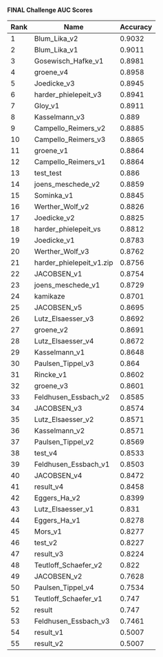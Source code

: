 **FINAL Challenge AUC Scores**


|Rank|Name|Accuracy|
|----|-----|---|
|1|Blum_Lika_v2|0.9032| 
|2|Blum_Lika_v1|0.9011| 
|3|Gosewisch_Hafke_v1|0.8981| 
|4|groene_v4|0.8958| 
|5|Joedicke_v3|0.8945| 
|6|harder_phielepeit_v3|0.8941| 
|7|Gloy_v1|0.8911| 
|8|Kasselmann_v3|0.889| 
|9|Campello_Reimers_v2|0.8885| 
|10|Campello_Reimers_v3|0.8865| 
|11|groene_v1|0.8864| 
|12|Campello_Reimers_v1|0.8864| 
|13|test_test|0.886| 
|14|joens_meschede_v2|0.8859| 
|15|Sominka_v1|0.8845| 
|16|Werther_Wolf_v2|0.8826| 
|17|Joedicke_v2|0.8825| 
|18|harder_phielepeit_vs|0.8812| 
|19|Joedicke_v1|0.8783| 
|20|Werther_Wolf_v3|0.8762| 
|21|harder_phielepeit_v1.zip|0.8756| 
|22|JACOBSEN_v1|0.8754| 
|23|joens_meschede_v1|0.8729| 
|24|kamikaze|0.8701| 
|25|JACOBSEN_v5|0.8695| 
|26|Lutz_Elsaesser_v3|0.8692| 
|27|groene_v2|0.8691| 
|28|Lutz_Elsaesser_v4|0.8672| 
|29|Kasselmann_v1|0.8648| 
|30|Paulsen_Tippel_v3|0.864| 
|31|Rincke_v1|0.8602| 
|32|groene_v3|0.8601| 
|33|Feldhusen_Essbach_v2|0.8585| 
|34|JACOBSEN_v3|0.8574| 
|35|Lutz_Elsaesser_v2|0.8571| 
|36|Kasselmann_v2|0.8571| 
|37|Paulsen_Tippel_v2|0.8569| 
|38|test_v4|0.8533| 
|39|Feldhusen_Essbach_v1|0.8503| 
|40|JACOBSEN_v4|0.8472| 
|41|result_v4|0.8458| 
|42|Eggers_Ha_v2|0.8399| 
|43|Lutz_Elsaesser_v1|0.831| 
|44|Eggers_Ha_v1|0.8278| 
|45|Mors_v1|0.8277| 
|46|test_v2|0.8227| 
|47|result_v3|0.8224| 
|48|Teutloff_Schaefer_v2|0.822| 
|49|JACOBSEN_v2|0.7628| 
|50|Paulsen_Tippel_v4|0.7534| 
|51|Teutloff_Schaefer_v1|0.747| 
|52|result|0.747| 
|53|Feldhusen_Essbach_v3|0.7461| 
|54|result_v1|0.5007| 
|55|result_v2|0.5007| 
